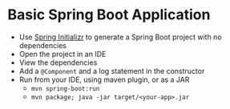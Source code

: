 # Basic Spring Boot Application

* Use [Spring Initializr](https://start.spring.io/) to generate a Spring Boot project with no dependencies
* Open the project in an IDE
* View the dependencies
* Add a `@Component` and a log statement in the constructor
* Run from your IDE, using maven plugin, or as a JAR
  * `mvn spring-boot:run`
  * `mvn package; java -jar target/<your-app>.jar`